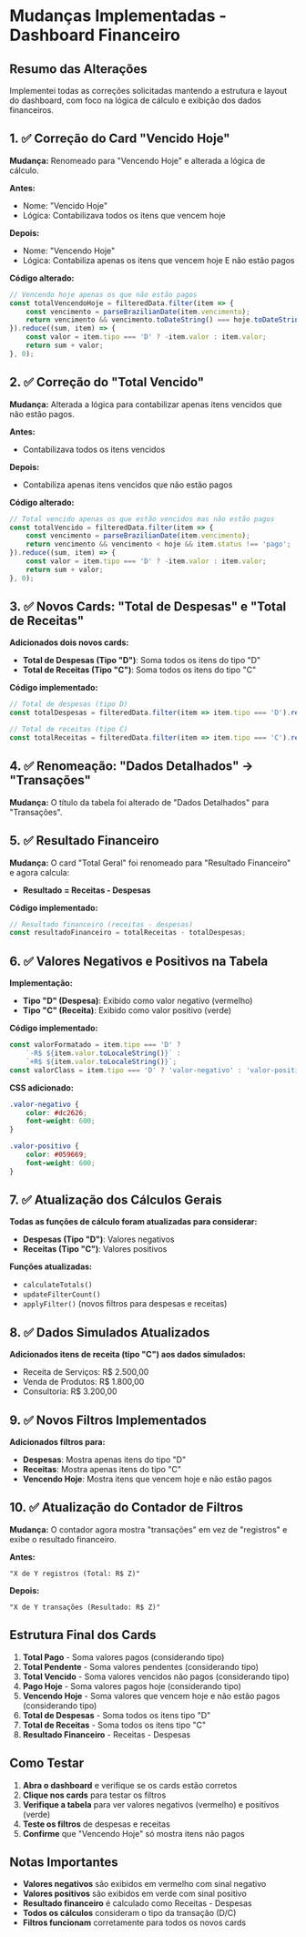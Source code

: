 # Mudanças Implementadas - Dashboard Financeiro

## Resumo das Alterações

Implementei todas as correções solicitadas mantendo a estrutura e layout do dashboard, com foco na lógica de cálculo e exibição dos dados financeiros.

## 1. ✅ Correção do Card "Vencido Hoje"

**Mudança:** Renomeado para "Vencendo Hoje" e alterada a lógica de cálculo.

**Antes:**
- Nome: "Vencido Hoje"
- Lógica: Contabilizava todos os itens que vencem hoje

**Depois:**
- Nome: "Vencendo Hoje"
- Lógica: Contabiliza apenas os itens que vencem hoje E não estão pagos

**Código alterado:**
```javascript
// Vencendo hoje apenas os que não estão pagos
const totalVencendoHoje = filteredData.filter(item => {
    const vencimento = parseBrazilianDate(item.vencimento);
    return vencimento && vencimento.toDateString() === hoje.toDateString() && item.status !== 'pago';
}).reduce((sum, item) => {
    const valor = item.tipo === 'D' ? -item.valor : item.valor;
    return sum + valor;
}, 0);
```

## 2. ✅ Correção do "Total Vencido"

**Mudança:** Alterada a lógica para contabilizar apenas itens vencidos que não estão pagos.

**Antes:**
- Contabilizava todos os itens vencidos

**Depois:**
- Contabiliza apenas itens vencidos que não estão pagos

**Código alterado:**
```javascript
// Total vencido apenas os que estão vencidos mas não estão pagos
const totalVencido = filteredData.filter(item => {
    const vencimento = parseBrazilianDate(item.vencimento);
    return vencimento && vencimento < hoje && item.status !== 'pago';
}).reduce((sum, item) => {
    const valor = item.tipo === 'D' ? -item.valor : item.valor;
    return sum + valor;
}, 0);
```

## 3. ✅ Novos Cards: "Total de Despesas" e "Total de Receitas"

**Adicionados dois novos cards:**
- **Total de Despesas (Tipo "D")**: Soma todos os itens do tipo "D"
- **Total de Receitas (Tipo "C")**: Soma todos os itens do tipo "C"

**Código implementado:**
```javascript
// Total de despesas (tipo D)
const totalDespesas = filteredData.filter(item => item.tipo === 'D').reduce((sum, item) => sum + item.valor, 0);

// Total de receitas (tipo C)
const totalReceitas = filteredData.filter(item => item.tipo === 'C').reduce((sum, item) => sum + item.valor, 0);
```

## 4. ✅ Renomeação: "Dados Detalhados" → "Transações"

**Mudança:** O título da tabela foi alterado de "Dados Detalhados" para "Transações".

## 5. ✅ Resultado Financeiro

**Mudança:** O card "Total Geral" foi renomeado para "Resultado Financeiro" e agora calcula:
- **Resultado = Receitas - Despesas**

**Código implementado:**
```javascript
// Resultado financeiro (receitas - despesas)
const resultadoFinanceiro = totalReceitas - totalDespesas;
```

## 6. ✅ Valores Negativos e Positivos na Tabela

**Implementação:**
- **Tipo "D" (Despesa)**: Exibido como valor negativo (vermelho)
- **Tipo "C" (Receita)**: Exibido como valor positivo (verde)

**Código implementado:**
```javascript
const valorFormatado = item.tipo === 'D' ? 
    `-R$ ${item.valor.toLocaleString()}` : 
    `+R$ ${item.valor.toLocaleString()}`;
const valorClass = item.tipo === 'D' ? 'valor-negativo' : 'valor-positivo';
```

**CSS adicionado:**
```css
.valor-negativo {
    color: #dc2626;
    font-weight: 600;
}

.valor-positivo {
    color: #059669;
    font-weight: 600;
}
```

## 7. ✅ Atualização dos Cálculos Gerais

**Todas as funções de cálculo foram atualizadas para considerar:**
- **Despesas (Tipo "D")**: Valores negativos
- **Receitas (Tipo "C")**: Valores positivos

**Funções atualizadas:**
- `calculateTotals()`
- `updateFilterCount()`
- `applyFilter()` (novos filtros para despesas e receitas)

## 8. ✅ Dados Simulados Atualizados

**Adicionados itens de receita (tipo "C") aos dados simulados:**
- Receita de Serviços: R$ 2.500,00
- Venda de Produtos: R$ 1.800,00
- Consultoria: R$ 3.200,00

## 9. ✅ Novos Filtros Implementados

**Adicionados filtros para:**
- **Despesas**: Mostra apenas itens do tipo "D"
- **Receitas**: Mostra apenas itens do tipo "C"
- **Vencendo Hoje**: Mostra itens que vencem hoje e não estão pagos

## 10. ✅ Atualização do Contador de Filtros

**Mudança:** O contador agora mostra "transações" em vez de "registros" e exibe o resultado financeiro.

**Antes:**
```
"X de Y registros (Total: R$ Z)"
```

**Depois:**
```
"X de Y transações (Resultado: R$ Z)"
```

## Estrutura Final dos Cards

1. **Total Pago** - Soma valores pagos (considerando tipo)
2. **Total Pendente** - Soma valores pendentes (considerando tipo)
3. **Total Vencido** - Soma valores vencidos não pagos (considerando tipo)
4. **Pago Hoje** - Soma valores pagos hoje (considerando tipo)
5. **Vencendo Hoje** - Soma valores que vencem hoje e não estão pagos (considerando tipo)
6. **Total de Despesas** - Soma todos os itens tipo "D"
7. **Total de Receitas** - Soma todos os itens tipo "C"
8. **Resultado Financeiro** - Receitas - Despesas

## Como Testar

1. **Abra o dashboard** e verifique se os cards estão corretos
2. **Clique nos cards** para testar os filtros
3. **Verifique a tabela** para ver valores negativos (vermelho) e positivos (verde)
4. **Teste os filtros** de despesas e receitas
5. **Confirme** que "Vencendo Hoje" só mostra itens não pagos

## Notas Importantes

- **Valores negativos** são exibidos em vermelho com sinal negativo
- **Valores positivos** são exibidos em verde com sinal positivo
- **Resultado financeiro** é calculado como Receitas - Despesas
- **Todos os cálculos** consideram o tipo da transação (D/C)
- **Filtros funcionam** corretamente para todos os novos cards 